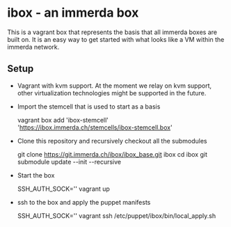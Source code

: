 # ibox - an immerda box

This is a vagrant box that represents the basis that all immerda boxes are built on. It is an easy way to get started with what looks like a VM within the immerda network.

## Setup

* Vagrant with kvm support. At the moment we relay on kvm support, other virtualization technologies might be supported in the future.
* Import the stemcell that is used to start as a basis

    vagrant box add 'ibox-stemcell' 'https://ibox.immerda.ch/stemcells/ibox-stemcell.box'

* Clone this repository and recursively checkout all the submodules

    git clone https://git.immerda.ch/ibox/ibox_base.git ibox
    cd ibox
    git submodule update --init --recursive

* Start the box

    SSH_AUTH_SOCK='' vagrant up

* ssh to the box and apply the puppet manifests

    SSH_AUTH_SOCK='' vagrant ssh
    /etc/puppet/ibox/bin/local_apply.sh



